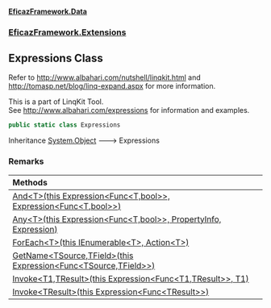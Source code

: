 #### [EficazFramework.Data](EficazFrameworkData.md 'EficazFramework Data')
### [EficazFramework.Extensions](EficazFrameworkData.md#EficazFramework.Extensions 'EficazFramework.Extensions')

## Expressions Class

Refer to http://www.albahari.com/nutshell/linqkit.html and  
http://tomasp.net/blog/linq-expand.aspx for more information.  
  
This is a part of LinqKit Tool.  
See http://www.albahari.com/expressions for information and examples.

```csharp
public static class Expressions
```

Inheritance [System.Object](https://docs.microsoft.com/en-us/dotnet/api/System.Object 'System.Object') &#129106; Expressions

### Remarks

| Methods | |
| :--- | :--- |
| [And&lt;T&gt;(this Expression&lt;Func&lt;T,bool&gt;&gt;, Expression&lt;Func&lt;T,bool&gt;&gt;)](EficazFramework.Extensions/Expressions/And_T_(thisExpression_Func_T,bool__,Expression_Func_T,bool__).md 'EficazFramework.Extensions.Expressions.And<T>(this System.Linq.Expressions.Expression<System.Func<T,bool>>, System.Linq.Expressions.Expression<System.Func<T,bool>>)') | |
| [Any&lt;T&gt;(this Expression&lt;Func&lt;T,bool&gt;&gt;, PropertyInfo, Expression)](EficazFramework.Extensions/Expressions/Any_T_(thisExpression_Func_T,bool__,PropertyInfo,Expression).md 'EficazFramework.Extensions.Expressions.Any<T>(this System.Linq.Expressions.Expression<System.Func<T,bool>>, System.Reflection.PropertyInfo, System.Linq.Expressions.Expression)') | |
| [ForEach&lt;T&gt;(this IEnumerable&lt;T&gt;, Action&lt;T&gt;)](EficazFramework.Extensions/Expressions/ForEach_T_(thisIEnumerable_T_,Action_T_).md 'EficazFramework.Extensions.Expressions.ForEach<T>(this System.Collections.Generic.IEnumerable<T>, System.Action<T>)') | |
| [GetName&lt;TSource,TField&gt;(this Expression&lt;Func&lt;TSource,TField&gt;&gt;)](EficazFramework.Extensions/Expressions/GetName_TSource,TField_(thisExpression_Func_TSource,TField__).md 'EficazFramework.Extensions.Expressions.GetName<TSource,TField>(this System.Linq.Expressions.Expression<System.Func<TSource,TField>>)') | |
| [Invoke&lt;T1,TResult&gt;(this Expression&lt;Func&lt;T1,TResult&gt;&gt;, T1)](EficazFramework.Extensions/Expressions/Invoke_T1,TResult_(thisExpression_Func_T1,TResult__,T1).md 'EficazFramework.Extensions.Expressions.Invoke<T1,TResult>(this System.Linq.Expressions.Expression<System.Func<T1,TResult>>, T1)') | |
| [Invoke&lt;TResult&gt;(this Expression&lt;Func&lt;TResult&gt;&gt;)](EficazFramework.Extensions/Expressions/Invoke_TResult_(thisExpression_Func_TResult__).md 'EficazFramework.Extensions.Expressions.Invoke<TResult>(this System.Linq.Expressions.Expression<System.Func<TResult>>)') | |
